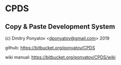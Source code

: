 # CPDS
## Copy & Paste Development System

(c) Dmitry Ponyatov <<dponyatov@gmail.com>> 2019

github: https://bitbucket.org/ponyatov/CPDS

wiki manual: https://bitbucket.org/ponyatov/CPDS/wiki
